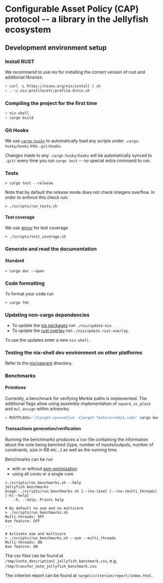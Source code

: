 # Configurable Asset Policy (CAP) protocol -- a library in the Jellyfish ecosystem

## Development environment setup

### Install RUST

We recommend to use nix for installing the correct version of rust and
additional libraries:
```bash
> curl -L https://nixos.org/nix/install | sh
> . ~/.nix-profile/etc/profile.d/nix.sh
```

### Compiling the project for the first time

```bash
> nix-shell
> cargo build
```

### Git Hooks

We use [`cargo-husky`](https://github.com/rhysd/cargo-husky) to automatically load any scripts under `.cargo-husky/hooks` into `.git/hooks`.

Changes made to any `.cargo-husky/hooks` will be automatically synced to `.git/` every time you run `cargo test` -- no special extra command to run.

### Tests

```
> cargo test --release
```

Note that by default the *release* mode does not check integers overflow.
In order to enforce this check run:

```
> ./scripts/run_tests.sh
```

#### Test coverage

We use [grcov](https://github.com/mozilla/grcov) for test coverage 

```
> ./scripts/test_coverage.sh
```

### Generate and read the documentation

#### Standard

```
> cargo doc --open
```

### Code formatting

To format your code run

```
> cargo fmt
```

### Updating non-cargo dependencies

- To update the [nix packages](https://github.com/NixOS/nixpkgs) run `./nix/update-nix`.
- To update the [rust overlay](https://github.com/oxalica/rust-overlay) run
  `./nix/update-rust-overlay`.

To use the updates enter a new `nix-shell`.

### Testing the nix-shell dev environment on other platforms
Refer to the [nix/vagrant](./nix/vagrant/) directory.

### Benchmarks

#### Primitives

Currently, a benchmark for verifying Merkle paths is implemented.
The additional flags allow using assembly implementation of `square_in_place` and `mul_assign` within arkworks:

```bash
> RUSTFLAGS='-Ctarget-cpu=native -Ctarget-feature=+bmi2,+adx' cargo bench --bench=merkle_path
```


#### Transactions generation/verification

Running the benchmarks produces a csv file containing the information about the note being benched 
(type, number of inputs/outputs, number of constraints, size in KB etc...) as well as the running time.

Benchmarks can be run 
  * with or without [asm optimization](https://github.com/arkworks-rs/algebra#assembly-backend-for-field-arithmetic)
  * using all cores or a single core

```
>./scripts/run_benchmarks.sh --help
Jellyfish benchmarks
Usage: ./scripts/run_benchmarks.sh [--(no-)asm] [--(no-)multi_threads] [-h|--help]
	-h, --help: Prints help

# By default no asm and no multicore
> ./scripts/run_benchmarks.sh                         
Multi-threads: OFF
Asm feature: OFF
...

# Activate asm and multicore
> ./scripts/run_benchmarks.sh --asm --multi_threads 
Multi-threads: ON
Asm feature: ON
```

The csv files can be found at `/tmp/{note_description}_jellyfish_benchmark.csv`, 
    e.g. `/tmp/transfer_note_jellyfish_benchmark.csv`. 

The criterion report can be found at `target/criterion/report/index.html`.



